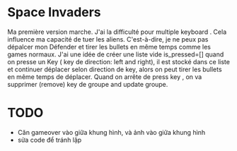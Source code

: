 # Space Invaders
Ma première version marche.
J'ai la difficulté pour multiple keyboard . Cela influence ma capacité de tuer les aliens. C'est-à-dire, je ne peux pas dépalcer mon Défender et tirer les bullets en même temps comme les games normaux. J'ai une idée de créer une liste vide is_pressed=[] quand on presse un Key ( key de direction: left and right), il est stocké dans ce liste et continuer déplacer selon direction de key, alors on peut tirer les bullets en même temps de déplacer. Quand on arrête de press key , on va supprimer (remove) key de groupe and update groupe.

# TODO
- Căn gameover vào giữa khung hình, và ảnh vào giữa khung hình
- sửa code để tránh lặp
